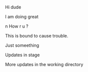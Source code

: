 Hi dude

I am doing great

n How r u ?


This is bound to cause trouble.


Just someething 

Updates in stage

More updates in the working directory